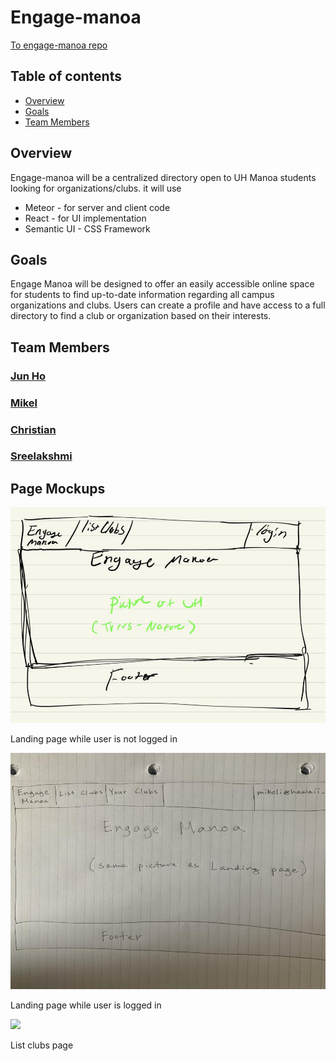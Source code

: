 # Engage-manoa
[To engage-manoa repo](https://github.com/engage-manoa/engage-manoa)
## Table of contents
- [Overview](#overview)
- [Goals](#goals)
- [Team Members](#team-members)



## Overview

Engage-manoa will be a centralized directory open to UH Manoa students looking for organizations/clubs. it will use

- Meteor - for server and client code
- React - for UI implementation
- Semantic UI - CSS Framework

## Goals
Engage Manoa will be designed to offer an easily accessible online space for students to find up-to-date information regarding all campus organizations and clubs. Users can create a profile and have access to a full directory to find a club or organization based on their interests. 

## Team Members
### [Jun Ho](https://junhocs.github.io)
### [Mikel](https://mikel-ishihara.github.io/)
### [Christian](https://www.notion.so/Christian-Pak-Portfolio-2020-554fded38ce9497198e62aaeca8b3b52)
### [Sreelakshmi](https://smkutty.github.io/)

## Page Mockups

<img src="Photos/landing-page-not-logged-in.jpg"/>

Landing page while user is not logged in

<img src="Photos/landing-page-logged-in.jpg"/>

Landing page while user is logged in

<img src="list-clubs-page.png"/>

List clubs page
